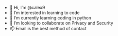 - 👋 Hi, I’m @calex9
- 👀 I’m interested in learning to code
- 🌱 I’m currently learning coding in python
- 💞️ I’m looking to collaborate on Privacy and Security
- 📫 Email is the best method of contact

<!---
calex9/calex9 is a ✨ special ✨ repository because its `README.md` (this file) appears on your GitHub profile.
You can click the Preview link to take a look at your changes.
--->
